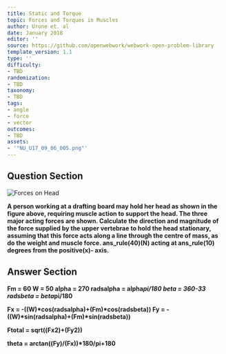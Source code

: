 ```yaml
---
title: Static and Torque
topic: Forces and Torques in Muscles
author: Urone et. al
date: January 2018
editor: ''
source: https://github.com/openwebwork/webwork-open-problem-library
template_version: 1.1
type: ''
difficulty:
- TBD
randomization:
- TBD
taxonomy:
- TBD
tags:
- angle
- force
- vector
outcomes:
- TBD
assets:
- '"NU_U17_09_06_005.png"'
---
```


## Question Section 

![Forces on Head]("NU_U17_09_06_005.png")

<b>
A person working at a drafting board may hold her head as shown in the figure above, requiring muscle action to support the head. The three major acting forces are shown. Calculate the direction and magnitude of the force supplied by the upper vertebrae to hold the head stationary, assuming that this force acts along a line through the centre of mass, as do the weight and muscle force.
ans_rule(40)(N) acting at  ans_rule(10) degrees from the positive(x)- axis.



## Answer Section

Fm = 60
W = 50
alpha = 270
radsalpha = alpha*pi/180
beta = 360-33
radsbeta = beta*pi/180

Fx = -((W)*cos(radsalpha)+(Fm)*cos(radsbeta))
Fy = -((W)*sin(radsalpha)+(Fm)*sin(radsbeta))

Ftotal = sqrt((Fx**2)+(Fy**2))

theta = arctan((Fy)/(Fx))*180/pi+180